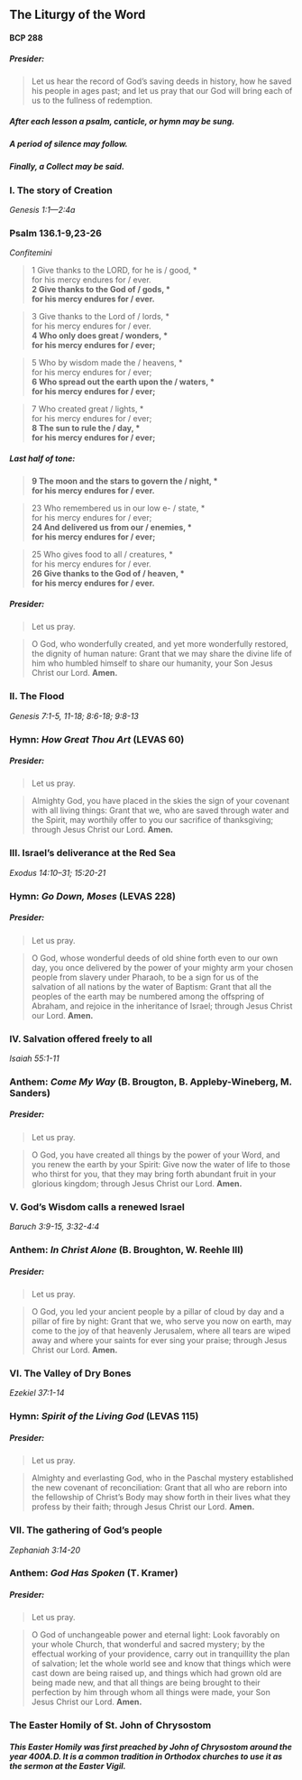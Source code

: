 ## The Liturgy of the Word
#### BCP 288
##### Presider:
> Let us hear the record of God’s saving deeds in history, how he saved his people in ages past; and let us pray that our God will bring each of us to the fullness of redemption.

##### After each lesson a psalm, canticle, or hymn may be sung.
##### A period of silence may follow.
##### Finally, a Collect may be said.

### I. The story of Creation
_Genesis 1:1—2:4a_

### Psalm 136.1-9,23-26
_Confitemini_

> 1	Give thanks to the LORD, for he is / good, \*  
for his mercy endures for / ever.  
> **2	Give thanks to the God of / gods, \*  
for his mercy endures for / ever.**  
  
> 3	Give thanks to the Lord of / lords, \*  
for his mercy endures for / ever.  
> **4	Who only does great / wonders, \*  
for his mercy endures for / ever;**  
  
> 5	Who by wisdom made the / heavens, \*  
for his mercy endures for / ever;  
> **6	Who spread out the earth upon the / waters, \*  
for his mercy endures for / ever;**  
  
> 7	Who created great / lights, \*  
for his mercy endures for / ever;  
> **8	The sun to rule the / day, \*  
for his mercy endures for / ever;**  
  
##### Last half of tone:
> **9	The moon and the stars to govern the / night, \*  
for his mercy endures for / ever.**  
  
> 23	Who remembered us in our low e- / state, \*  
for his mercy endures for / ever;  
> **24	And delivered us from our / enemies, \*  
for his mercy endures for / ever;**  
  
> 25	Who gives food to all / creatures, \*  
for his mercy endures for / ever.  
> **26	Give thanks to the God of / heaven, \*  
for his mercy endures for / ever.**  


##### Presider:
> Let us pray.

> O God, who wonderfully created, and yet more wonderfully restored, the dignity of human nature: Grant that we may share the divine life of him who humbled himself to share our humanity, your Son Jesus Christ our Lord. **Amen.**

### II. The Flood
_Genesis 7:1-5, 11-18; 8:6-18; 9:8-13_

### Hymn: _How Great Thou Art_ (LEVAS 60)

##### Presider:
> Let us pray.

> Almighty God, you have placed in the skies the sign of your covenant with all living things: Grant that we, who are saved through water and the Spirit, may worthily offer to you our sacrifice of thanksgiving; through Jesus Christ our Lord. **Amen.**

### III. Israel’s deliverance at the Red Sea
_Exodus 14:10–31; 15:20-21_

### Hymn: _Go Down, Moses_ (LEVAS 228)

##### Presider:
> Let us pray.

> O God, whose wonderful deeds of old shine forth even to our own day, you once delivered by the power of your mighty arm your chosen people from slavery under Pharaoh, to be a sign for us of the salvation of all nations by the water of Baptism: Grant that all the peoples of the earth may be numbered among the offspring of Abraham, and rejoice in the inheritance of Israel; through Jesus Christ our Lord. **Amen.**

### IV. Salvation offered freely to all
_Isaiah 55:1-11_

### Anthem: _Come My Way_ (B. Brougton, B. Appleby-Wineberg, M. Sanders)

##### Presider:
> Let us pray.

> O God, you have created all things by the power of your Word, and you renew the earth by your Spirit: Give now the water of life to those who thirst for you, that they may bring forth abundant fruit in your glorious kingdom; through Jesus Christ our Lord. **Amen.**

### V. God’s Wisdom calls a renewed Israel
_Baruch 3:9-15, 3:32-4:4_

### Anthem: _In Christ Alone_ (B. Broughton, W. Reehle III)

##### Presider:
> Let us pray.

> O God, you led your ancient people by a pillar of cloud by day and a pillar of fire by night: Grant that we, who serve you now on earth, may come to the joy of that heavenly Jerusalem, where all tears are wiped away and where your saints for ever sing your praise; through Jesus Christ our Lord. **Amen.**

### VI. The Valley of Dry Bones
_Ezekiel 37:1-14_

### Hymn: _Spirit of the Living God_ (LEVAS 115)

##### Presider:
> Let us pray.

> Almighty and everlasting God, who in the Paschal mystery established the new covenant of reconciliation: Grant that all who are reborn into the fellowship of Christ’s Body may show forth in their lives what they profess by their faith; through Jesus Christ our Lord. **Amen.**

### VII. The gathering of God’s people
_Zephaniah 3:14-20_

### Anthem: _God Has Spoken_ (T. Kramer)

##### Presider:
> Let us pray.

> O God of unchangeable power and eternal light: Look favorably on your whole Church, that wonderful and sacred mystery; by the effectual working of your providence, carry out in tranquillity the plan of salvation; let the whole world see and know that things which were cast down are being raised up, and things which had grown old are being made new, and that all things are being brought to their perfection by him through whom all things were made, your Son Jesus Christ our Lord. **Amen.**

### The Easter Homily of St. John of Chrysostom
##### This Easter Homily was first preached by John of Chrysostom around the year 400A.D. It is a common tradition in Orthodox churches to use it as the sermon at the Easter Vigil.

